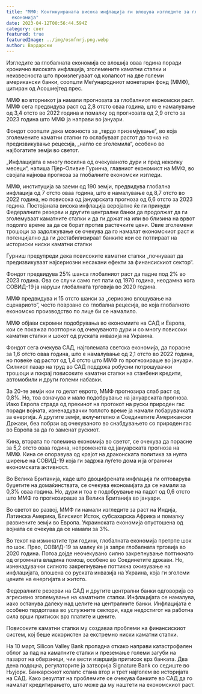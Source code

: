 ```yaml
---
title: "ММФ: Континуираната висока инфлација ги влошува изгледите за глобалната
  економија"
date: 2023-04-12T00:56:44.594Z
category: свет
featured: true
featuredImage: ../img/osmfnrj.png.webp
author: Вардарски
---
```


Изгледите за глобалната економија се влошија оваа година поради хронично високата инфлација, зголемените каматни стапки и неизвесноста што произлегуваат од колапсот на две големи американски банки, соопшти Меѓународниот монетарен фонд (ММФ), цитиран од Асошиејтед прес.

ММФ во вторникот ја намали прогнозата за глобалниот економски раст. ММФ сега предвидува раст од 2,8 отсто оваа година, што е намалување од 3,4 отсто во 2022 година и помалку од прогнозата од 2,9 отсто за 2023 година што ММФ ја направи во јануари.

Фондот соопшти дека можноста за „тврдо приземјување“, во која зголемените каматни стапки го ослабуваат растот до точка на предизвикување рецесија, „нагло се зголемила“, особено во најбогатите земји во светот.

„Инфлацијата е многу посилна од очекуваното дури и пред неколку месеци“, напиша Пјер-Оливие Гуринча, главниот економист на ММФ, во својата најнова прогноза за глобалните економски изгледи.

ММФ, институција за заеми од 190 земји, предвидува глобална инфлација од 7 отсто оваа година, што е намалување од 8,7 отсто во 2022 година, но повисока од јануарската прогноза од 6,6 отсто за 2023 година.
Постојаната висока инфлација веројатно ќе ги принуди Федералните резерви и другите централни банки да продолжат да ги зголемуваат каматните стапки и да ги држат на или во близина на врвот подолго време за да се борат против растечките цени. Овие зголемени трошоци за задолжување се очекува да го намалат економскиот раст и потенцијално да ги дестабилизираат банките кои се потпираат на историски ниски каматни стапки

Гурниш предупреди дека повисоките каматни стапки „почнуваат да предизвикуваат најсериозни несакани ефекти за финансискиот сектор“.

Фондот предвидува 25% шанса глобалниот раст да падне под 2% во 2023 година. Ова се случи само пет пати од 1970 година, неодамна кога СОВИД-19 ја наруши глобалната трговија во 2020 година.

ММФ предвидува и 15 отсто шанси за „сериозно влошување на сценариото“, често поврзано со глобална рецесија, во која глобалното економско производство по лице би се намалило.

ММФ објави скромни подобрувања во економиите на САД и Европа, кои се покажаа поотпорни од очекуваното дури и со многу повисоки каматни стапки и шокот од руската инвазија на Украина.

Фондот сега очекува САД, најголемата светска економија, да порасне за 1,6 отсто оваа година, што е намалување од 2,1 отсто во 2022 година, но повеќе од растот од 1,4 отсто што ММФ го прогнозираше во јануари. Силниот пазар на труд во САД поддржа робусни потрошувачки трошоци и покрај повисоките каматни стапки на станбени кредити, автомобили и други големи набавки.

За 20-те земји кои го делат еврото, ММФ прогнозира слаб раст од 0,8%. Но, тоа означува и мало подобрување на јануарската прогноза. Иако Европа страда од прекинот на протокот на руски природен гас поради војната, изненадувачки топлото време ја намали побарувачката за енергија. А другите земји, вклучително и Соединетите Американски Држави, беа побрзи од очекуваното во снабдувањето со природен гас во Европа за да го заменат рускиот.

Кина, втората по големина економија во светот, се очекува да порасне за 5,2 отсто оваа година, непроменета од јануарската прогноза на ММФ. Кина се опоравува од крајот на драконската политика за нулта ширење на СОВИД-19 која ги задржа луѓето дома и ја ограничи економската активност.

Во Велика Британија, каде што двоцифрената инфлација ги оптоварува буџетите на домаќинствата, се очекува економијата да се намали за 0,3% оваа година. Но, дури и тоа е подобрување на падот од 0,6 отсто што ММФ го прогнозираше за Велика Британија во јануари.

Во светот во развој, ММФ ги намали изгледите за раст на Индија, Латинска Америка, Блискиот Исток, субсахарска Африка и помалку развиените земји во Европа. Украинската економија опустошена од војната се очекува да се намали за 3%.

Во текот на изминатите три години, глобалната економија претрпе шок по шок. Прво, СОВИД-19 за малку ќе ја запре глобалната трговија во 2020 година. Потоа дојде неочекувано силно закрепнување поттикнато од огромната владина помош, особено во Соединетите држави. Но, изненадувачки силното закрепнување поттикна оживување на инфлацијата, влошена со руската инвазија на Украина, која ги зголеми цените на енергијата и житото.

Федералните резерви на САД и другите централни банки одговорија со агресивно зголемување на каматните стапки. Инфлацијата се намалува, иако останува далеку над целите на централните банки. Инфлацијата е особено тврдоглава во услужните сектори, каде недостигот на работна сила врши притисок врз платите и цените.

Повисоките каматни стапки му создаваа проблеми на финансискиот систем, кој беше искористен за екстремно ниски каматни стапки.

На 10 март, Silicon Valley Bank пропадна откако направи катастрофален облог за пад на каматните стапки и преземање големи загуби на пазарот на обврзници, чии вести извршија притисок врз банката. Два дена подоцна, регулаторите ја затворија Signature Bank со седиште во Њујорк. Банкарскиот колапс стана втор и трет најголем во историјата на САД. Како резултат на проблемите се очекува банките во САД да го намалат кредитирањето, што може да му наштети на економскиот раст.
